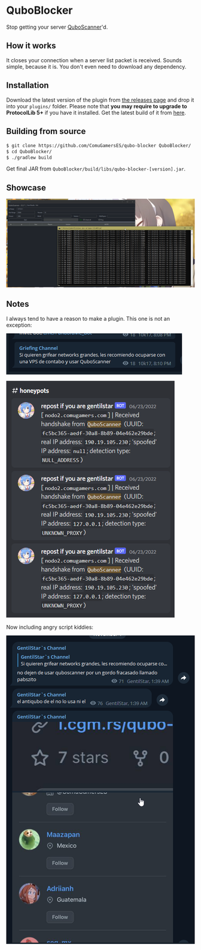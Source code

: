 # QuboBlocker
Stop getting your server [QuboScanner](https://github.com/replydev/Quboscanner)'d.

## How it works
It closes your connection when a server list packet is received. Sounds simple, because it is. You don't even need to download any dependency.

## Installation
Download the latest version of the plugin from [the releases page](https://github.com/ComuGamersES/qubo-blocker) and drop it into your `plugins/` folder. Please note that **you may require to upgrade to ProtocolLib 5+** if you have it installed. Get the latest build of it from [here](https://ci.dmulloy2.net/job/ProtocolLib/).

## Building from source
```shell
$ git clone https://github.com/ComuGamersES/qubo-blocker QuboBlocker/
$ cd QuboBlocker/
$ ./gradlew build
```

Get final JAR from `QuboBlocker/build/libs/qubo-blocker-[version].jar`.

## Showcase

![img](images/showcase.png)

## Notes
I always tend to have a reason to make a plugin. This one is not an exception:

![img](images/telegram.png)

![img](images/discord.png)

Now including angry script kiddies:

![img](images/image.png)
